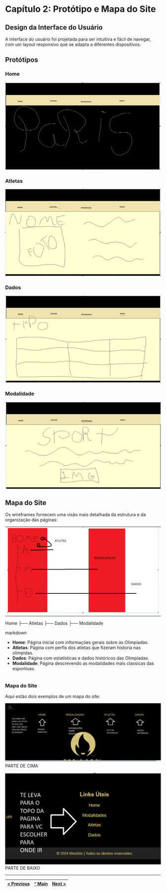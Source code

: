 # Capítulo 2: Protótipo e Mapa do Site

## Design da Interface do Usuário

A interface do usuário foi projetada para ser intuitiva e fácil de navegar, com um layout responsivo que se adapta a diferentes dispositivos.

## Protótipos

### Home

![Protótipo Home](/IMG/PROT-HOME.png)

### Atletas

![Protótipo Atletas](/IMG/PROT-ATLETAS.png)

### Dados

![Protótipo Dados](/IMG/PROT-DADOS.png)

### Modalidade

![Protótipo Modalidade](/IMG/PROT-MDALIDADES.png)

## Mapa do Site
Os wireframes fornecem uma visão mais detalhada da estrutura e da organização das páginas:

| |
|:---:|
| ![Wireframe](/IMG/Wireframes.png) |
Home
├── Atletas
├── Dados
├── Modalidade

markdown


- **Home**: Página inicial com informações gerais sobre as Olimpíadas.
- **Atletas**: Página com perfis dos atletas que fizeram historia nas olimpidas.
- **Dados**: Página com estatísticas e dados históricos das Olimpíadas.
- **Modalidade**: Página descrevendo as modalidades mais classicas das esportivas.


| |
|:---:|


### Mapa do Site


Aqui estão dois exemplos de um mapa do site:

![Mapa do Site 1](/IMG/MAPA.png)  
PARTE DE CIMA

![Mapa do Site 2](/IMG/MAPA2.png)  
PARTE DE BAIXO

---

[< Previous](c1.md) | [^ Main](../../../) | [Next >](c3.md)
:--- | :---: | ---:
